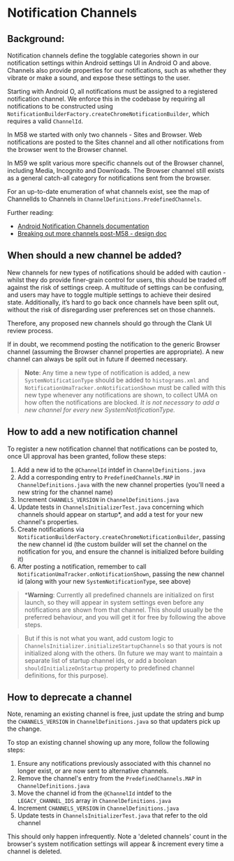 # Notification Channels

## Background:

Notification channels define the togglable categories shown in our notification
settings within Android settings UI in Android O and above. Channels
also provide properties for our notifications, such as whether they vibrate or
make a sound, and expose these settings to the user.

Starting with Android O, all notifications must be assigned to a registered
notification channel. We enforce this in the codebase by requiring all
notifications to be constructed using
`NotificationBuilderFactory.createChromeNotificationBuilder`,
which requires a valid `ChannelId`.

In M58 we started with only two channels - Sites and Browser. Web notifications
are posted to the Sites channel and all other notifications from the browser
went to the Browser channel.

In M59 we split various more specific channels out of the Browser channel,
including Media, Incognito and Downloads. The Browser channel still exists as
 a general catch-all category for notifications sent from the browser.

For an up-to-date enumeration of what channels exist, see the
map of ChannelIds to Channels in `ChannelDefinitions.PredefinedChannels`.

Further reading:
- [Android Notification Channels documentation](https://developer.android.com/preview/features/notification-channels.html)
- [Breaking out more channels post-M58 - design doc](https://docs.google.com/document/d/1K9pjvlHF1oANNI8TqZgy151tap9zs1KUr2qfBXo1s_4/edit?usp=sharing)

## When should a new channel be added?

New channels for new types of notifications should be added with caution -
whilst they do provide finer-grain control for users, this should be traded
off against the risk of settings
creep. A multitude of settings can be confusing, and users may have to toggle
multiple settings to achieve their desired state. Additionally, it’s hard to
go back once channels have been split out, without the risk of disregarding
user preferences set on those channels.

Therefore, any proposed new channels should go through the Clank UI review
process.

If in doubt, we recommend posting the notification to the generic Browser
channel (assuming the Browser channel properties are appropriate). A new channel
can always be split out in future if deemed necessary.

> **Note**: Any time a new type of notification is added, a new
`SystemNotificationType` should be added to `histograms.xml` and
`NotificationUmaTracker.onNotificationShown` must be called with this new
 type whenever any notifications are shown, to collect UMA on how often the
 notifications are blocked. *It is not necessary to add a new channel
 for every new SystemNotificationType.*

## How to add a new notification channel

To register a new notification channel that notifications can be posted to,
once UI approval has been granted, follow these steps:

1. Add a new id to the `@ChannelId` intdef in `ChannelDefinitions.java`
2. Add a corresponding entry to `PredefinedChannels.MAP` in
`ChannelDefinitions.java` with the new channel properties (you'll need a new
string for the channel name)
3. Increment `CHANNELS_VERSION` in `ChannelDefinitions.java`
4. Update tests in `ChannelsInitializerTest.java` concerning which channels
should appear on startup*, and add a test for your new channel's properties.
5. Create notifications via
`NotificationBuilderFactory.createChromeNotificationBuilder`, passing the new
channel id (the custom builder will set the channel on the notification for
you, and ensure the channel is initialized before building it)
6. After posting a notification, remember to call
`NotificationUmaTracker.onNotificationShown`, passing the new channel id
(along with your new `SystemNotificationType`, see above)

> ***Warning**: Currently all predefined channels are initialized on first
launch, so they will appear in system settings even before any notifications
are shown from that channel. This should usually be the preferred behaviour,
 and you will get it for free by following the above steps.

> But if this is not what you want, add custom
logic to `ChannelsInitializer.initializeStartupChannels` so that yours is not
initialized along with the others. (In future we may want to maintain a
separate list of startup
channel ids, or add a boolean `shouldInitializeOnStartup` property to
 predefined channel definitions, for this purpose).

## How to deprecate a channel

Note, renaming an existing channel is free, just update the string and bump the
`CHANNELS_VERSION` in `ChannelDefinitions.java` so that updaters pick up the
change.

To stop an existing channel showing up any more, follow the following steps:

1. Ensure any notifications previously associated with this channel no longer
exist, or are now sent to alternative channels.
2. Remove the channel's entry from the `PredefinedChannels.MAP` in
`ChannelDefinitions.java`
3. Move the channel id from the `@ChannelId` intdef to the `LEGACY_CHANNEL_IDS`
array in `ChannelDefinitions.java`
4. Increment `CHANNELS_VERSION` in `ChannelDefinitions.java`
5. Update tests in `ChannelsInitializerTest.java` that refer to the old channel


This should only happen infrequently. Note a 'deleted channels' count in
the browser's system notification settings will appear & increment every time a
 channel is deleted.
